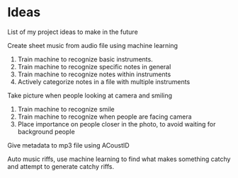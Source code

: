 # Ideas
List of my project ideas to make in the future

Create sheet music from audio file using machine learning 
  1.  Train machine to recognize basic instruments.
  2.  Train machine to recognize specific notes in general
  3.  Train machine to recognize notes within instruments
  4.  Actively categorize notes in a file with multiple instruments
  
Take picture when people looking at camera and smiling
  1.  Train machine to recognize smile
  2.  Train machine to recognize when people are facing camera
  3.  Place importance on people closer in the photo, to avoid waiting for background people

Give metadata to mp3 file using ACoustID

Auto music riffs, use machine learning to find what makes something catchy and attempt
to generate catchy riffs.
